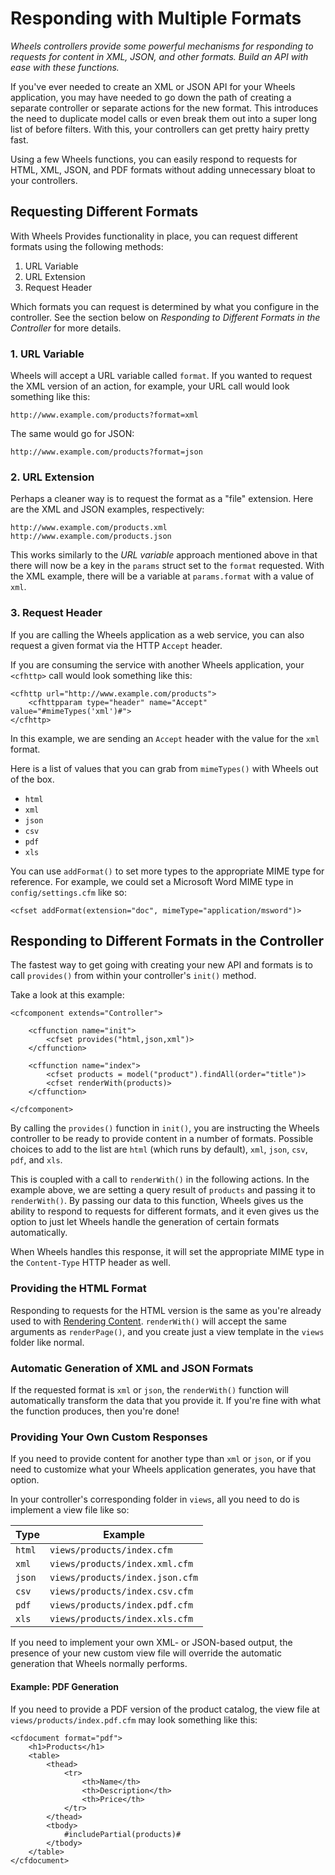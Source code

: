 # Responding with Multiple Formats

*Wheels controllers provide some powerful mechanisms for responding to requests for content in XML,
JSON, and other formats. Build an API with ease with these functions.*

If you've ever needed to create an XML or JSON API for your Wheels application, you may have needed to
go down the path of creating a separate controller or separate actions for the new format. This
introduces the need to duplicate model calls or even break them out into a super long list of before
filters. With this, your controllers can get pretty hairy pretty fast.

Using a few Wheels functions, you can easily respond to requests for HTML, XML, JSON, and PDF formats
without adding unnecessary bloat to your controllers.

## Requesting Different Formats

With Wheels Provides functionality in place, you can request different formats using the following
methods:

  1. URL Variable
  2. URL Extension
  3. Request Header

Which formats you can request is determined by what you configure in the controller. See the section
below on _Responding to Different Formats in the Controller_ for more details.

### 1. URL Variable

Wheels will accept a URL variable called `format`. If you wanted to request the XML version of an
action, for example, your URL call would look something like this:

	http://www.example.com/products?format=xml

The same would go for JSON:

	http://www.example.com/products?format=json

### 2. URL Extension

Perhaps a cleaner way is to request the format as a "file" extension. Here are the XML and JSON
examples, respectively:

	http://www.example.com/products.xml
	http://www.example.com/products.json

This works similarly to the _URL variable_ approach mentioned above in that there will now be a key in
the `params` struct set to the `format` requested. With the XML example, there will be a variable at
`params.format` with a value of `xml`.

### 3. Request Header

If you are calling the Wheels application as a web service, you can also request a given format via the
HTTP `Accept` header.

If you are consuming the service with another Wheels application, your `<cfhttp>` call would look
something like this:

	<cfhttp url="http://www.example.com/products">
		<cfhttpparam type="header" name="Accept" value="#mimeTypes('xml')#">
	</cfhttp>

In this example, we are sending an `Accept` header with the value for the `xml` format.

Here is a list of values that you can grab from `mimeTypes()` with Wheels out of the box.
  * `html`
  * `xml`
  * `json`
  * `csv`
  * `pdf`
  * `xls`

You can use `addFormat()` to set more types to the appropriate MIME type for reference. For example, we
could set a Microsoft Word MIME type in `config/settings.cfm` like so:

	<cfset addFormat(extension="doc", mimeType="application/msword")>

## Responding to Different Formats in the Controller

The fastest way to get going with creating your new API and formats is to call `provides()` from within
your controller's `init()` method.

Take a look at this example:

	<cfcomponent extends="Controller">
	
		<cffunction name="init">
			<cfset provides("html,json,xml")>
		</cffunction>
		
		<cffunction name="index">
			<cfset products = model("product").findAll(order="title")>
			<cfset renderWith(products)>
		</cffunction>
	
	</cfcomponent>

By calling the `provides()` function in `init()`, you are instructing the Wheels controller to be ready
to provide content in a number of formats. Possible choices to add to the list are `html` (which runs by
default), `xml`, `json`, `csv`, `pdf`, and `xls`.

This is coupled with a call to `renderWith()` in the following actions. In the example above, we are
setting a query result of `products` and passing it to `renderWith()`. By passing our data to this
function, Wheels gives us the ability to respond to requests for different formats, and it even gives us 
the option to just let Wheels handle the generation of certain formats automatically.

When Wheels handles this response, it will set the appropriate MIME type in the `Content-Type` HTTP 
header as well.

### Providing the HTML Format

Responding to requests for the HTML version is the same as you're already used to with 
[Rendering Content][1]. `renderWith()` will accept the same arguments as `renderPage()`, and you create 
just a view template in the `views` folder like normal.

### Automatic Generation of XML and JSON Formats

If the requested format is `xml` or `json`, the `renderWith()` function will automatically transform the 
data that you provide it. If you're fine with what the function produces, then you're done!

### Providing Your Own Custom Responses

If you need to provide content for another type than `xml` or `json`, or if you need to customize what 
your Wheels application generates, you have that option.

In your controller's corresponding folder in `views`, all you need to do is implement a view file like 
so:

<table>
	<thead>
		<tr>
			<th>Type</th>
			<th>Example</th>
		</tr>
	</thead>
	<tbody>
		<tr>
			<td><code>html</code></td>
			<td><code>views/products/index.cfm</code></td>
		</tr>
		<tr>
			<td><code>xml</code></td>
			<td><code>views/products/index.xml.cfm</code></td>
		</tr>
		<tr>
			<td><code>json</code></td>
			<td><code>views/products/index.json.cfm</code></td>
		</tr>
		<tr>
			<td><code>csv</code></td>
			<td><code>views/products/index.csv.cfm</code></td>
		</tr>
		<tr>
			<td><code>pdf</code></td>
			<td><code>views/products/index.pdf.cfm</code></td>
		</tr>
		<tr>
			<td><code>xls</code></td>
			<td><code>views/products/index.xls.cfm</code></td>
		</tr>
	</tbody>
</table>

If you need to implement your own XML- or JSON-based output, the presence of your new custom view file 
will override the automatic generation that Wheels normally performs.

#### Example: PDF Generation

If you need to provide a PDF version of the product catalog, the view file at 
`views/products/index.pdf.cfm` may look something like this:

	<cfdocument format="pdf">
		<h1>Products</h1>
		<table>
			<thead>
				<tr>
					<th>Name</th>
					<th>Description</th>
					<th>Price</th>
				</tr>
			</thead>
			<tbody>
				#includePartial(products)#
			</tbody>
		</table>
	</cfdocument>

[1]: 02%20Rendering%20Content.md